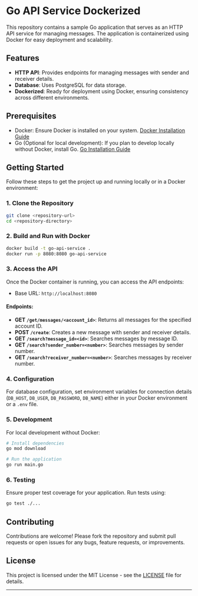 # Go API Service Dockerized

This repository contains a sample Go application that serves as an HTTP API service for managing messages. The application is containerized using Docker for easy deployment and scalability.

## Features

- **HTTP API**: Provides endpoints for managing messages with sender and receiver details.
- **Database**: Uses PostgreSQL for data storage.
- **Dockerized**: Ready for deployment using Docker, ensuring consistency across different environments.

## Prerequisites

- Docker: Ensure Docker is installed on your system. [Docker Installation Guide](https://docs.docker.com/get-docker/)
- Go (Optional for local development): If you plan to develop locally without Docker, install Go. [Go Installation Guide](https://golang.org/doc/install)

## Getting Started

Follow these steps to get the project up and running locally or in a Docker environment:

### 1. Clone the Repository

```bash
git clone <repository-url>
cd <repository-directory>
```

### 2. Build and Run with Docker

```bash
docker build -t go-api-service .
docker run -p 8080:8080 go-api-service
```

### 3. Access the API

Once the Docker container is running, you can access the API endpoints:

- Base URL: `http://localhost:8080`

#### Endpoints:

- **GET `/get/messages/<account_id>`**: Returns all messages for the specified account ID.
- **POST `/create`**: Creates a new message with sender and receiver details.
- **GET `/search?message_id=<id>`**: Searches messages by message ID.
- **GET `/search?sender_number=<number>`**: Searches messages by sender number.
- **GET `/search?receiver_number=<number>`**: Searches messages by receiver number.

### 4. Configuration

For database configuration, set environment variables for connection details (`DB_HOST`, `DB_USER`, `DB_PASSWORD`, `DB_NAME`) either in your Docker environment or a `.env` file. 

### 5. Development

For local development without Docker:

```bash
# Install dependencies
go mod download

# Run the application
go run main.go
```

### 6. Testing

Ensure proper test coverage for your application. Run tests using:

```bash
go test ./...
```

## Contributing

Contributions are welcome! Please fork the repository and submit pull requests or open issues for any bugs, feature requests, or improvements.

## License

This project is licensed under the MIT License - see the [LICENSE](LICENSE) file for details.

---